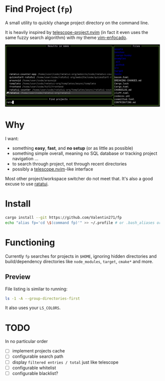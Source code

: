 # Find Project (`fp`)

A small utility to quickly change project directory on the command line.

It is heavily inspired by [telescope-project.nvim] (in fact it even uses the same fuzzy search algorithm) with my theme [vim-enfocado].

[telescope-project.nvim]: https://github.com/nvim-telescope/telescope-project.nvim
[vim-enfocado]: https://github.com/wuelnerdotexe/vim-enfocado

![`fp` screenshot](assets/demo.png)

# Why

I want:

- something **easy**, **fast**, and **no setup** (or as little as possible)
- something simple overall, meaning no SQL database or tracking project navigation ...
- to search through project, not through recent directories
- possibly a [telescope.nvim]-like interface

Most other project/workspace switcher do not meet that.
It's also a good excuse to use [ratatui](https://github.com/ratatui-org/ratatui/).

[telescope.nvim]: https://github.com/nvim-telescope/telescope.nvim

# Install

```sh
cargo install --git https://github.com/Valentin271/fp
echo "alias fp='cd \$(command fp)'" >> ~/.profile # or .bash_aliases or whatever else your shell uses
```

# Functioning

Currently `fp` searches for projects in `$HOME`, ignoring hidden directories and build/dependency
directories like `node_modules`, `target`, `cmake*` and more.

## Preview

File listing is similar to running:

```sh
ls -1 -A --group-directories-first
```

It also uses your `LS_COLORS`.

# TODO

In no particular order

- [ ] implement projects cache
- [ ] configurable search path
- [ ] display `filtered entries / total` just like telescope
- [ ] configurable whitelist
- [ ] configurable blacklist?
